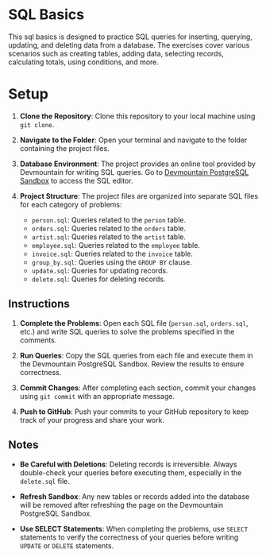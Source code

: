 # SQL Basics

This sql basics is designed to practice SQL queries for inserting, querying, updating, and deleting data from a database. The exercises cover various scenarios such as creating tables, adding data, selecting records, calculating totals, using conditions, and more.

# Setup

1. **Clone the Repository**: Clone this repository to your local machine using `git clone`.

2. **Navigate to the Folder**: Open your terminal and navigate to the folder containing the project files.

3. **Database Environment**: The project provides an online tool provided by Devmountain for writing SQL queries. Go to [Devmountain PostgreSQL Sandbox](https://postgres.devmountain.com/) to access the SQL editor.

4. **Project Structure**: The project files are organized into separate SQL files for each category of problems:
   - `person.sql`: Queries related to the `person` table.
   - `orders.sql`: Queries related to the `orders` table.
   - `artist.sql`: Queries related to the `artist` table.
   - `employee.sql`: Queries related to the `employee` table.
   - `invoice.sql`: Queries related to the `invoice` table.
   - `group_by.sql`: Queries using the `GROUP BY` clause.
   - `update.sql`: Queries for updating records.
   - `delete.sql`: Queries for deleting records.

## Instructions

1. **Complete the Problems**: Open each SQL file (`person.sql`, `orders.sql`, etc.) and write SQL queries to solve the problems specified in the comments.

2. **Run Queries**: Copy the SQL queries from each file and execute them in the Devmountain PostgreSQL Sandbox. Review the results to ensure correctness.

3. **Commit Changes**: After completing each section, commit your changes using `git commit` with an appropriate message.

4. **Push to GitHub**: Push your commits to your GitHub repository to keep track of your progress and share your work.

## Notes

- **Be Careful with Deletions**: Deleting records is irreversible. Always double-check your queries before executing them, especially in the `delete.sql` file.

- **Refresh Sandbox**: Any new tables or records added into the database will be removed after refreshing the page on the Devmountain PostgreSQL Sandbox.

- **Use SELECT Statements**: When completing the problems, use `SELECT` statements to verify the correctness of your queries before writing `UPDATE` or `DELETE` statements.
